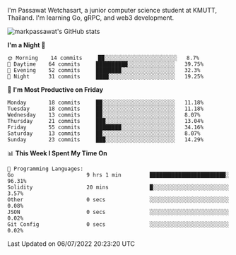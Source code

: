 
I'm Passawat Wetchasart, a junior computer science student at KMUTT, Thailand. I'm learning Go, gRPC, and web3 development.


![markpassawat's GitHub stats](https://github-readme-stats.vercel.app/api?username=markpassawat&show_icons=true&theme=radical)

<!--START_SECTION:waka-->
**I'm a Night 🦉** 

```text
🌞 Morning    14 commits     ██░░░░░░░░░░░░░░░░░░░░░░░   8.7% 
🌆 Daytime    64 commits     ██████████░░░░░░░░░░░░░░░   39.75% 
🌃 Evening    52 commits     ████████░░░░░░░░░░░░░░░░░   32.3% 
🌙 Night      31 commits     ████░░░░░░░░░░░░░░░░░░░░░   19.25%

```
📅 **I'm Most Productive on Friday** 

```text
Monday       18 commits     ██░░░░░░░░░░░░░░░░░░░░░░░   11.18% 
Tuesday      18 commits     ██░░░░░░░░░░░░░░░░░░░░░░░   11.18% 
Wednesday    13 commits     ██░░░░░░░░░░░░░░░░░░░░░░░   8.07% 
Thursday     21 commits     ███░░░░░░░░░░░░░░░░░░░░░░   13.04% 
Friday       55 commits     ████████░░░░░░░░░░░░░░░░░   34.16% 
Saturday     13 commits     ██░░░░░░░░░░░░░░░░░░░░░░░   8.07% 
Sunday       23 commits     ███░░░░░░░░░░░░░░░░░░░░░░   14.29%

```


📊 **This Week I Spent My Time On** 

```text
💬 Programming Languages: 
Go                       9 hrs 1 min         ████████████████████████░   96.31% 
Solidity                 20 mins             █░░░░░░░░░░░░░░░░░░░░░░░░   3.57% 
Other                    0 secs              ░░░░░░░░░░░░░░░░░░░░░░░░░   0.08% 
JSON                     0 secs              ░░░░░░░░░░░░░░░░░░░░░░░░░   0.02% 
Git Config               0 secs              ░░░░░░░░░░░░░░░░░░░░░░░░░   0.02%

```


 Last Updated on 06/07/2022 20:23:20 UTC
<!--END_SECTION:waka-->

<!--
**markpassawat/markpassawat** is a ✨ _special_ ✨ repository because its `README.md` (this file) appears on your GitHub profile.

Here are some ideas to get you started:

- 🔭 I’m currently working on ...
- 🌱 I’m currently learning ...
- 👯 I’m looking to collaborate on ...
- 🤔 I’m looking for help with ...
- 💬 Ask me about ...
- 📫 How to reach me: ...
- 😄 Pronouns: He/Him
- ⚡ Fun fact: ...
-->
